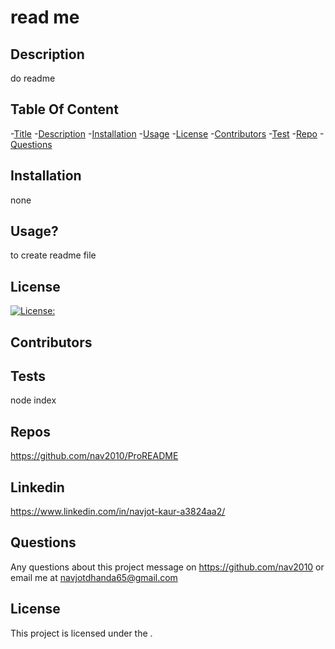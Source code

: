 
  # read me 
  
  ## Description
  do readme
  ## Table Of Content
  -[Title](#title)
  -[Description](#description)
  -[Installation](#installation)
  -[Usage](#usage)
  -[License](#license)
  -[Contributors](#contributor)
  -[Test](#test)
  -[Repo](#repo)
  -[Questions](#questions)
  ## Installation
  none
  ## Usage?
  to create readme file
  ## License
  [![License: ](https://img.shields.io/badge/License--brightgreen.svg)](https://opensource.org/licenses/)


  ## Contributors
  
  ## Tests
  node index
 ## Repos 
 https://github.com/nav2010/ProREADME

 ## Linkedin
 https://www.linkedin.com/in/navjot-kaur-a3824aa2/
  ## Questions
  Any questions about this project  message on https://github.com/nav2010 or email me at [navjotdhanda65@gmail.com](mailto:navjotdhanda65@gmail.com)
  
  
  ## License
  This project is licensed under the  .
